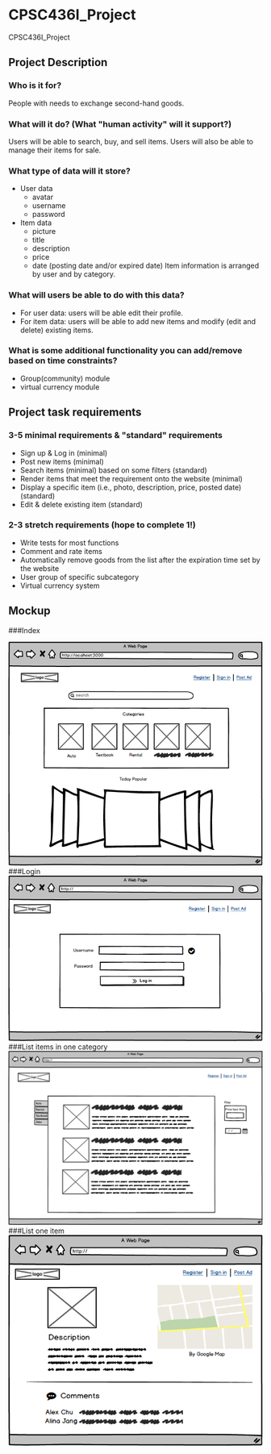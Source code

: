 # CPSC436I_Project
CPSC436I_Project 

## Project Description

### Who is it for?
People with needs to exchange second-hand goods.
### What will it do? (What "human activity" will it support?)
Users will be able to search, buy, and sell items.
Users will also be able to manage their items for sale.
### What type of data will it store?
* User data
    * avatar
    * username
    * password
* Item data
    * picture
    * title
    * description
    * price
    * date (posting date and/or expired date)
Item information is arranged by user and by category.
### What will users be able to do with this data?
* For user data: users will be able edit their profile. 
* For item data: users will be able to add new items and modify (edit and delete) existing items.
### What is some additional functionality you can add/remove based on time constraints?
* Group(community) module
* virtual currency module

## Project task requirements

### 3-5 minimal requirements & "standard" requirements
* Sign up & Log in (minimal)
* Post new items (minimal)
* Search items (minimal) based on some filters (standard)
* Render items that meet the requirement onto the website (minimal)
* Display a specific item (i.e., photo, description, price, posted date) (standard)
* Edit & delete existing item (standard)
### 2-3 stretch requirements (hope to complete 1!)
* Write tests for most functions
* Comment and rate items
* Automatically remove goods from the list after the expiration time set by the website
* User group of specific subcategory
* Virtual currency system

## Mockup
###Index

![alt text](./mockup/my_index.png)
###Login
![alt text](./mockup/my_register.png)
###List items in one category
![alt text](./mockup/my_list.png)
###List one item
![alt text](./mockup/one_item_display.png)


